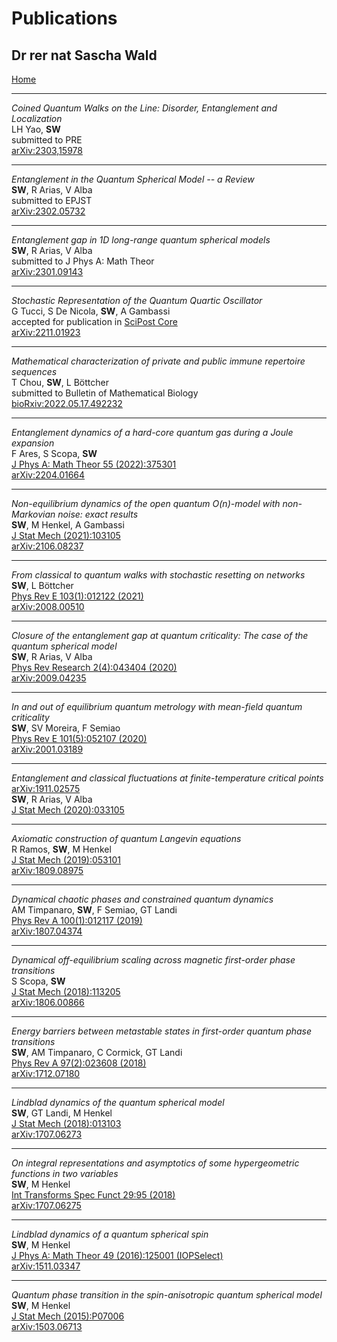 # Publications

## Dr rer nat Sascha Wald


[Home](saschawald.github.io)

---

*Coined Quantum Walks on the Line: Disorder, Entanglement and Localization*<br>
LH Yao, **SW**<br>
submitted to PRE<br>
[arXiv:2303,15978](https://arxiv.org/abs/2303.15978)


---

*Entanglement in the Quantum Spherical Model -- a Review*<br>
**SW**, R Arias, V Alba<br>
submitted to EPJST<br>
[arXiv:2302.05732](https://arxiv.org/abs/2302.05732)

---

*Entanglement gap in 1D long-range quantum spherical models*<br>
**SW**, R Arias, V Alba<br>
submitted to J Phys A: Math Theor<br>
[arXiv:2301.09143](https://arxiv.org/abs/2301.09143)

---

*Stochastic Representation of the Quantum Quartic Oscillator*<br>
G Tucci, S De Nicola, **SW**, A Gambassi<br>
accepted for publication in [SciPost Core](https://scipost.org/submissions/2211.01923v1/)<br>
[arXiv:2211.01923](https://arxiv.org/abs/2211.01923)

---

*Mathematical characterization of private and public immune repertoire sequences*<br>
T Chou, **SW**, L Böttcher<br>
submitted to Bulletin of Mathematical Biology<br>
[bioRxiv:2022.05.17.492232](https://www.biorxiv.org/content/10.1101/2022.05.17.492232v1)

---

*Entanglement dynamics of a hard-core quantum gas during a Joule expansion*<br>
F Ares, S Scopa, **SW**<br>
[J Phys A: Math Theor 55 (2022):375301](https://iopscience.iop.org/article/10.1088/1751-8121/ac8209)<br>
[arXiv:2204.01664](https://arxiv.org/abs/2204.01664)

---

*Non-equilibrium dynamics of the open quantum O(n)-model with non-Markovian noise: exact results*<br>
**SW**, M Henkel, A Gambassi<br>
[J Stat Mech (2021):103105](https://iopscience.iop.org/article/10.1088/1742-5468/ac25f6)<br>
[arXiv:2106.08237](\href{https://arxiv.org/abs/2106.08237)

---

*From classical to quantum walks with stochastic resetting on networks*<br>
**SW**, L Böttcher<br>
[Phys Rev E 103(1):012122 (2021)](https://doi.org/10.1103/PhysRevE.103.012122)<br>
[arXiv:2008.00510](https://arxiv.org/abs/2008.00510)

---

*Closure of the entanglement gap at quantum criticality: The case of the quantum spherical model*<br>
**SW**, R Arias, V Alba<br>
[Phys Rev Research 2(4):043404 (2020)](https://doi.org/10.1103/PhysRevResearch.2.043404)<br>
[arXiv:2009.04235](https://arxiv.org/abs/2009.04235)

---

*In and out of equilibrium quantum metrology with mean-field quantum criticality*<br>
**SW**, SV Moreira, F Semiao<br>
[Phys Rev E 101(5):052107 (2020)](https://doi.org/10.1103/PhysRevE.101.052107)<br>
[arXiv:2001.03189](https://arxiv.org/abs/2001.03189)

---

*Entanglement and classical fluctuations at finite-temperature critical points*<br>
[arXiv:1911.02575](https://arxiv.org/abs/1911.02575)<br>
**SW**, R Arias, V Alba <br>
[J Stat Mech (2020):033105](https://doi.org/10.1088/1742-5468/ab6b19)

---

*Axiomatic construction of quantum Langevin equations*<br>
R Ramos, **SW**, M Henkel<br>
[J Stat Mech (2019):053101](https://doi.org/10.1088/1742-5468/ab11dc)<br>
[arXiv:1809.08975](https://arxiv.org/abs/1809.08975)

---

*Dynamical chaotic phases and constrained quantum dynamics*<br>
AM Timpanaro, **SW**, F Semiao, GT Landi<br>
[Phys Rev A 100(1):012117 (2019)](https://doi.org/10.1103/PhysRevA.100.012117)<br>
[arXiv:1807.04374](https://arxiv.org/abs/1807.04374)

---

*Dynamical off-equilibrium scaling across magnetic first-order phase transitions*<br>
S Scopa, **SW**<br>
[J Stat Mech (2018):113205](https://doi.org/10.1088/1742-5468/aaeb46)<br>
[arXiv:1806.00866](https://arxiv.org/abs/1806.00866)

---

*Energy barriers between metastable states in first-order quantum phase transitions*<br>
**SW**, AM Timpanaro, C Cormick, GT Landi<br>
[Phys Rev A 97(2):023608 (2018)](https://doi.org/10.1103/PhysRevA.97.023608)<br>
[arXiv:1712.07180](https://arxiv.org/abs/1712.07180)

---

*Lindblad dynamics of the quantum spherical model*<br>
**SW**, GT Landi, M Henkel<br>
[J Stat Mech (2018):013103](https://doi.org/10.1088/1742-5468/aa9f44)<br>
[arXiv:1707.06273](https://arxiv.org/abs/1707.06273)

---

*On integral representations and asymptotics of some hypergeometric functions in two variables*<br>
**SW**, M Henkel<br>
[Int Transforms Spec Funct 29:95 (2018)](https://doi.org/10.1080/10652469.2017.1404596)<br>
[arXiv:1707.06275](https://arxiv.org/abs/1707.06275)<br>

---

*Lindblad dynamics of a quantum spherical spin*<br>
**SW**, M Henkel<br>
[J Phys A: Math Theor 49 (2016):125001 (IOPSelect)](https://doi.org/10.1088/1751-8113/49/12/125001)<br>
[arXiv:1511.03347](https://arxiv.org/abs/1511.03347)

---

*Quantum phase transition in the spin-anisotropic quantum spherical model*<br>
**SW**, M Henkel<br>
[J Stat Mech (2015):P07006](https://doi.org/10.1088/1742-5468/2015/07/P07006)<br>
[arXiv:1503.06713](https://arxiv.org/abs/1503.06713)

